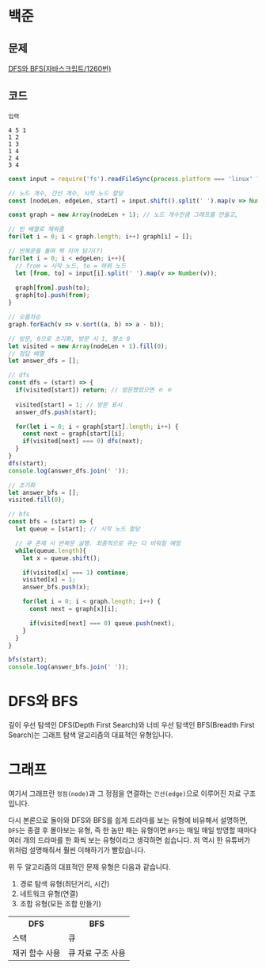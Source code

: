 # 백준

## 문제

[DFS와 BFS(자바스크립트/1260번)](https://www.acmicpc.net/problem/1260)

## 코드

```text
입력

4 5 1
1 2
1 3
1 4
2 4
3 4
```

```js
const input = require('fs').readFileSync(process.platform === 'linux' ? '/dev/stdin' : __dirname + '/input.txt').toString().trim().split('\n');

// 노드 개수, 간선 개수, 시작 노드 할당
const [nodeLen, edgeLen, start] = input.shift().split(' ').map(v => Number(v));

const graph = new Array(nodeLen + 1); // 노드 개수만큼 그래프를 만들고,

// 빈 배열로 채워줌
for(let i = 0; i < graph.length; i++) graph[i] = [];

// 반복문을 돌며 짝 지어 담기(?)
for(let i = 0; i < edgeLen; i++){
  // from = 시작 노드, to = 하위 노드
  let [from, to] = input[i].split(' ').map(v => Number(v));
  
  graph[from].push(to);
  graph[to].push(from);
}

// 오름차순
graph.forEach(v => v.sort((a, b) => a - b));

// 방문, 0으로 초기화, 방문 시 1, 평소 0
let visited = new Array(nodeLen + 1).fill(0);
// 정답 배열
let answer_dfs = [];

// dfs
const dfs = (start) => {
  if(visited[start]) return; // 방문했었으면 ㅌ ㅌ
  
  visited[start] = 1; // 방문 표시
  answer_dfs.push(start);

  for(let i = 0; i < graph[start].length; i++) {
    const next = graph[start][i];
    if(visited[next] === 0) dfs(next);
  }
}
dfs(start);
console.log(answer_dfs.join(' '));

// 초기화
let answer_bfs = [];
visited.fill(0);

// bfs
const bfs = (start) => {
  let queue = [start]; // 시작 노드 할당

  // 큐 존재 시 반복문 실행. 최종적으로 큐는 다 비워질 예정
  while(queue.length){
    let x = queue.shift();

    if(visited[x] === 1) continue;
    visited[x] = 1;
    answer_bfs.push(x);

    for(let i = 0; i < graph.length; i++) {
      const next = graph[x][i];

      if(visited[next] === 0) queue.push(next);
    }
  }
}

bfs(start);
console.log(answer_bfs.join(' '));
```

# DFS와 BFS

깊이 우선 탐색인 DFS(Depth First Search)와 너비 우선 탐색인 BFS(Breadth First Search)는 그래프 탐색 알고리즘의 대표적인 유형입니다.

# 그래프

여기서 그래프란 <code>정점(node)</code>과 그 정점을 연결하는 <code>간선(edge)</code>으로 이루어진 자료 구조입니다.

다시 본론으로 돌아와 DFS와 BFS를 쉽게 드라마를 보는 유형에 비유해서 설명하면, <code>DFS</code>는 종결 후 몰아보는 유형, 즉 한 놈만 패는 유형이면 <code>BFS</code>는 매일 매일 방영할 때마다 여러 개의 드라마를 한 화씩
보는 유형이라고 생각하면 쉽습니다. 저 역시 한 유튜버가 위처럼 설명해줘서 훨씬 이해하기가 빨랐습니다.

위 두 알고리즘의 대표적인 문제 유형은 다음과 같습니다.

1. 경로 탐색 유형(최단거리, 시간)
2. 네트워크 유형(연결)
3. 조합 유형(모든 조합 만들기)

<table>
  <th>DFS</th>
  <th>BFS</th>
  
  <tr>
    <td>스택</td>
    <td>큐</td>
  </tr>
  <tr>
    <td>재귀 함수 사용</td>
    <td>큐 자료 구조 사용</td>
  </tr>
</table>